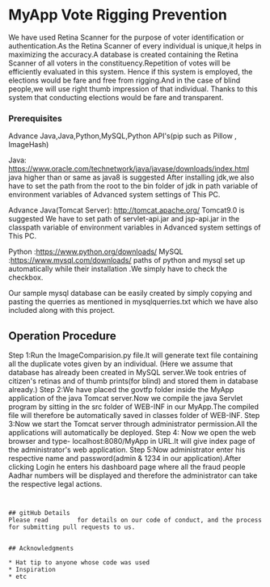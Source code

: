 # MyApp Vote Rigging Prevention
We have used Retina Scanner for the purpose of voter identification or authentication.As the Retina Scanner of every individual is unique,it helps in maximizing the accuracy.A database is created containing the Retina Scanner of all voters in the constituency.Repetition of votes will be efficiently evaluated in this system. Hence if this system is employed, the elections would be fare and free from rigging.And in the case of blind people,we will use right thumb impression of that individual.
Thanks to this system that conducting elections would be fare and transparent.



### Prerequisites
Advance Java,Java,Python,MySQL,Python API's(pip such as Pillow , ImageHash)

Java: https://www.oracle.com/technetwork/java/javase/downloads/index.html     java higher than or same as java8 is suggested
After installing jdk,we also have to set the path from the root to the bin folder of jdk in path variable of environment variables of Advanced system settings of This PC.

Advance Java(Tomcat Server): http://tomcat.apache.org/     Tomcat9.0 is suggested
We have to set path of servlet-api.jar and jsp-api.jar in the classpath variable of environment variables in Advanced system settings of This PC.

Python :https://www.python.org/downloads/
MySQL :https://www.mysql.com/downloads/
paths of python and mysql set up automatically while their installation .We simply have to check the checkbox. 

Our sample mysql database can be easily created by simply copying and pasting the querries as mentioned in mysqlquerries.txt which we have also included along with this project. 

## Operation Procedure


Step 1:Run the ImageComparision.py file.It will generate text file containing all the duplicate votes given by an individual. (Here we assume that database has already been created in MySQL server.We took entries of citizen's retinas and of thumb prints(for blind) and stored them in database already.)
Step 2:We have placed the govtfp folder inside the MyApp application of the java Tomcat server.Now we compile the java Servlet program by sitting in the src folder of WEB-INF in our MyApp.The compiled file will therefore be automatically saved in classes folder of WEB-INF.
Step 3:Now we start the Tomcat server through administrator permission.All the applications will automatically be deployed.
Step 4: Now we open the web browser and type- localhost:8080/MyApp in URL.It will give index page of the administrator's web application.
Step 5:Now administrator enter his respective name and password(admin & 1234 in our application).After clicking Login he enters his dashboard page where all the fraud people Aadhar numbers will be displayed and therefore the administrator can take the respective legal actions.
```


## gitHub Details
Please read        for details on our code of conduct, and the process for submitting pull requests to us.


## Acknowledgments

* Hat tip to anyone whose code was used
* Inspiration
* etc
